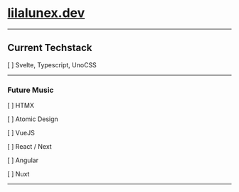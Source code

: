 # [lilalunex.dev](https://lilalunex.dev)

---

## Current Techstack

[ ] Svelte, Typescript, UnoCSS

___

### Future Music

[ ] HTMX

[ ] Atomic Design

[ ] VueJS

[ ] React / Next

[ ] Angular

[ ] Nuxt

---